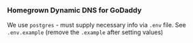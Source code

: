 ### Homegrown Dynamic DNS for GoDaddy

We use `postgres` - must supply necessary info via `.env` file. See `.env.example` (remove the `.example` after setting values)

